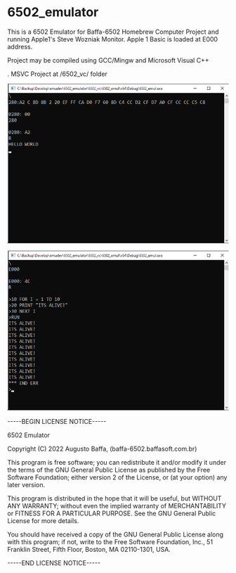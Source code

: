 # 6502_emulator
This is a 6502 Emulator for Baffa-6502 Homebrew Computer Project and running Apple1's Steve Wozniak Monitor.
Apple 1 Basic is loaded at E000 address.

Project may be compiled using GCC/Mingw and Microsoft Visual C++

. MSVC Project at /6502_vc/ folder

![Wozmonitor](imgs/example_wozmonitor.png?raw=true "Apple 1 Woz Monitor")

![apple1basic](imgs/example_basic.png?raw=true "Apple 1 Basic: Listing Program")



-----BEGIN LICENSE NOTICE----- 

6502 Emulator

Copyright (C) 2022  Augusto Baffa, (baffa-6502.baffasoft.com.br)

This program is free software; you can redistribute it and/or
modify it under the terms of the GNU General Public License
as published by the Free Software Foundation; either version 2
of the License, or (at your option) any later version.

This program is distributed in the hope that it will be useful,
but WITHOUT ANY WARRANTY; without even the implied warranty of
MERCHANTABILITY or FITNESS FOR A PARTICULAR PURPOSE.  See the
GNU General Public License for more details.

You should have received a copy of the GNU General Public License
along with this program; if not, write to the Free Software
Foundation, Inc., 51 Franklin Street, Fifth Floor, Boston, MA  02110-1301, USA.

-----END LICENSE NOTICE----- 
